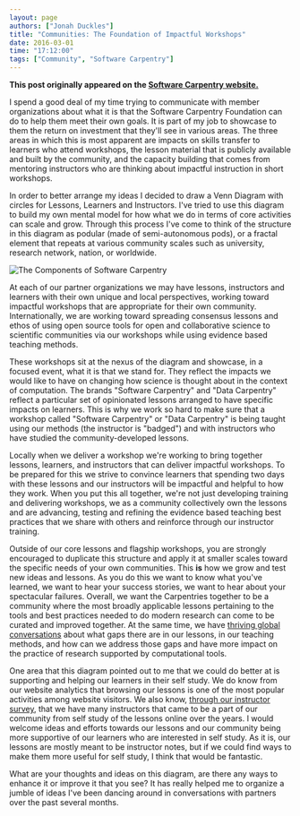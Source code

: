 ```yaml
---
layout: page
authors: ["Jonah Duckles"]
title: "Communities: The Foundation of Impactful Workshops"
date: 2016-03-01
time: "17:12:00"
tags: ["Community", "Software Carpentry"]
---
```


<p><b>This post originally appeared on the <a href="https://software-carpentry.org/">Software Carpentry website.</a></b></p>

I spend a good deal of my time trying to communicate with member
organizations about what it is that the Software Carpentry Foundation can do
to help them meet their own goals. It is part of my job to showcase to them
the return on investment that they'll see in various areas. The three areas in
which this is most apparent are impacts on skills transfer to learners who
attend workshops, the lesson material that is publicly available and built by
the community, and the capacity building that comes from mentoring instructors
who are thinking about impactful instruction in short workshops.  

In order to better arrange my ideas I decided to draw a Venn Diagram  with
circles for Lessons, Learners and Instructors. I've tried to use this diagram to
build my own mental model for how what we do in terms of core activities can
scale and grow. Through this process I've come to think of the structure in this
diagram as  podular (made of semi-autonomous pods), or a fractal element that
repeats at various community scales such as university, research network,
nation, or worldwide.

![The Components of Software Carpentry](/files/2016/03/venn_diagram.png)

At each of our partner organizations we may have lessons, instructors and
learners with their own unique and local perspectives, working toward impactful
workshops that are appropriate for their own community. Internationally, we are
working toward spreading consensus lessons and ethos of using open source tools
for open and collaborative science to scientific communities via our workshops
while using evidence based teaching methods.

These workshops sit at the nexus of the diagram and showcase, in a
focused event, what it is that we stand for. They reflect the impacts we would
like to have on changing how science is thought about in the context of
computation. The brands "Software Carpentry" and "Data Carpentry" reflect a
particular set of opinionated lessons arranged to have specific impacts on
learners. This is why we work so hard to make sure that a workshop called
"Software Carpentry" or "Data Carpentry" is being taught using our methods (the
instructor is "badged") and with instructors who have studied the
community-developed lessons.

Locally when we deliver a workshop we're working to bring together lessons,
learners, and instructors that can deliver impactful workshops. To be prepared
for this we strive to convince learners that spending two days with
these lessons and our instructors will be impactful and helpful to how they
work. When you put this all together, we're not just developing training and
delivering workshops, we as a community collectively own the lessons and are
advancing, testing and refining the evidence based teaching best practices that
we share with others and reinforce through our instructor training.

Outside of our core lessons and flagship workshops, you are strongly
encouraged to duplicate this structure and apply it at smaller scales toward
the specific needs of your own communities. This **is** how we grow and test
new  ideas and lessons. As you do this we want to know what you've learned, we
want to hear your success stories, we want to hear about your spectacular
failures. Overall, we want the Carpentries together to be a community where the
most broadly applicable lessons pertaining to the tools and best practices
needed to do modern research can come to be curated and improved together. At
the same time, we have [thriving global
conversations]({{site.mailing_lists}}/pipermail/discuss/)
about what gaps there are in our lessons, in our teaching methods, and how can
we address those gaps and have more impact on the practice of research supported
by computational tools.

One area that this diagram pointed out to me that we could do better at is
supporting and helping our learners in their self study. We do know from our
website analytics that browsing our lessons is one of the most popular
activities among website visitors. We also know, [through our instructor
survey]({{site.url}}/blog/2016/01/instructor-survey.html), that we have many
instructors that came to be a part of our community from self study of the
lessons online over the years. I would welcome ideas and efforts towards our
lessons and our community being more supportive of our learners who are
interested in self study. As it is, our lessons are mostly meant to be
instructor notes, but if we could find ways to make them more useful for self
study, I think that would be fantastic.

What are your thoughts and ideas on this diagram, are there any ways to
enhance it or improve it that you see? It has really helped me to organize
a jumble of ideas I've been dancing around in conversations with partners
over the past several months.
